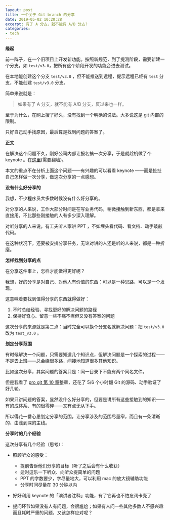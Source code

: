 ```yaml
---
layout: post
title: 一个关于 Git branch 的分享
date: 2019-05-02 10:20:28
excerpt: 有了 A 分支，就不能有 A/B 分支?
categories: 
- tech
---
```


**缘起**

前一阵子，在一个旧项目上开发新功能。按照新规范，到了提测阶段，需要新建一个分支，如 `test/v3.0`，把所有这个阶段开发的功能合进去测试。

在本地能创建这个分支 `test/v3.0` ，但不能推送到远程，提示远程已经有 `test` 分支，不能创建 `test/v3.0` 分支。

简单来说就是：

> 如果有了 A 分支，就不能有 A/B 分支，反过来也一样。

至于为什么，在网上搜了好久，没有找到一个明确的说法。大多说这是 git 内部的限制。

只好自己动手找原因，最后算是找到问题的答案了。

**正文**

在解决这个问题不久，刚好公司内部让报名搞一次分享，于是就趁机做了个 keynote 。在[这里](https://drive.google.com/file/d/1_59rDpKDfNhkxqvuCdwuZ9F4w5jtLNqs/view)(需要翻墙)。

本文的重点不在分析上面这个问题——有兴趣的可以看看 keynote ——而是扯扯自己怎样做一次分享，做这次分享的一点感想。

**没有什么好分享的**

我想，不少程序员大多数时候没有什么好分享的。

对分享的人来说，工作大部分时间是在写业务代码，稍微接触到新东西，都是拿来直接用，不比那些刚接触的人有多少深入理解。

对听分享的人来说，有工夫听人家讲 PPT ，不如埋头看代码、看文档、动手敲敲代码。

在这种状况下，还要被安排分享任务，无论对讲的人还是听的人来说，都是一种折磨。

**怎样找到分享的点**

在分享这件事上，怎样才能做得更好呢？

我想，好的分享是对自己、对他人有价值的东西：可以是一种思路、可以是一个发现。

这意味着要找到值得分享的东西就得做好：

1. 不时总结经验、寻找更好的解决问题的路径
2. 保持好奇心、留意一些不痛不痒但又没有答案的问题

这次分享的来源就是第二点：当时完全可以换个分支名就解决问题：把 `test/v3.0` 改为 `test_v3.0` 。

**划定分享范围**

有时候解决一个问题，只需要知道几个知识点，但解决问题是一个探索的过程——不是去上班——总会绕很多路，间接地知道很多其他知识。

比如这次分享，其实问题的答案只是：同一目录下不能有两个同名文件。

但是我看了 [pro git 第 10 章](https://git-scm.com/book/en/v2/Git-Internals-Plumbing-and-Porcelain)整章，还花了 5/6 个小时翻 Git 的源码、动手验证了好几轮。

如果只讲问题的答案，显然没什么好分享的，但要是讲所有这些接触到的知识——有的成体系、有的很零碎——又有点无从下手。

所以得花一番心思划定分享的范围，让分享涉及的范围尽量窄，而且有一条清晰的、由浅到深的主线。

**分享时的几个经验**

这次分享有几个经验（思考）：

- 照顾听众的感受：
  - 提前告诉他们分享的目标（听了之后会有什么收获）
  - 适时逗乐一下听众、向听众提简单的问题
  - PPT 的字数要少，字尽量地大，可以利用 mac 的放大镜辅助功能
  - 分享时间尽量在 30 分钟以内

- 好好利用 keynote 的「演讲者注释」功能，有了它再也不怕忘词卡壳了
- 提问环节如果没有人有问题，会很尴尬；如果有人问一些其他多数人不感兴趣而且耗时严重的问题，又该怎样应对呢？